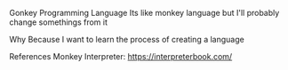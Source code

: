 Gonkey Programming Language
Its like monkey language but I'll probably change somethings from it

Why
Because I want to learn the process of creating a language

References
Monkey Interpreter: https://interpreterbook.com/
